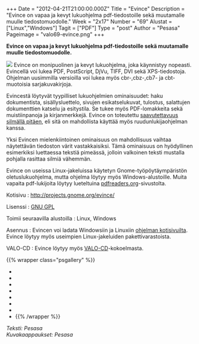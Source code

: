 +++
Date = "2012-04-21T21:00:00.000Z"
Title = "Evince"
Description = "Evince on vapaa ja kevyt lukuohjelma pdf-tiedostoille sekä muutamalle muulle tiedostomuodolle."
Week = "2x17"
Number = "69"
Alustat = ["Linux","Windows"]
Tagit = ["PDF"]
Type = "post"
Author = "Pesasa"
Pageimage = "valo69-evince.png"
+++


**Evince on vapaa ja kevyt lukuohjelma pdf-tiedostoille sekä muutamalle
muulle tiedostomuodolle.**

![ ](/images/valo69-evince.png "fig:valo69-evince.png") Evince on monipuolinen ja
kevyt lukuohjelma, joka käynnistyy nopeasti. Evincellä voi lukea PDF,
PostScript, DjVu, TIFF, DVI sekä XPS-tiedostoja. Ohjelman uusimmilla
versioilla voi lukea myös cbr-,cbz-,cb7- ja cbt-muotoisia
sarjakuvakirjoja.

Evincestä löytyvät tyypilliset lukuohjelmien ominaisuudet: haku
dokumentista, sisällysluettelo, sivujen esikatselukuvat, tulostus,
salattujen dokumenttien katselu ja esitystila. Se tukee myös
PDF-lomakkeita sekä muistiinpanoja ja kirjanmerkkejä. Evince on
toteutettu [saavutettavuus silmällä pitäen](http://live.gnome.org/Evince/a11y),
eli sitä on mahdollista käyttää myös ruudunlukijaohjelman kanssa.

Yksi Evincen mielenkiintoinen ominaisuus on mahdollisuus vaihtaa
näytettävän tiedoston värit vastakkaisiksi. Tämä ominaisuus on
hyödyllinen esimerkiksi luettaessa tekstiä pimeässä, jolloin valkoinen
teksti mustalla pohjalla rasittaa silmiä vähemmän.

Evince on useissa Linux-jakeluissa käytetyn Gnome-työpöytäympäristön
oletuslukuohjelma, mutta ohjelma löytyy myös Windows-alustoille. Muita
vapaita pdf-lukijoita löytyy lueteltuina
[pdfreaders.org](http://pdfreaders.org/)-sivustolta.

Kotisivu
:   <http://projects.gnome.org/evince/>

Lisenssi
:   [GNU GPL](GNU_GPL)

Toimii seuraavilla alustoilla
:   Linux, Windows

Asennus
:   Evincen voi ladata Windowsiin ja Linuxiin [ohjelman
    kotisivuilta](http://live.gnome.org/Evince/Downloads). Evince löytyy
    myös useimpien Linux-jakeluiden pakettivarastoista.

VALO-CD
:   Evince löytyy myös
    [VALO-CD](http://www.valo-cd.fi/ilmainen_evince)-kokoelmasta.

{{% wrapper class="psgallery" %}}
-   [ ](/images/evince-1.png)
-   [ ](/images/evince-2.png)
-   [ ](/images/evince-3.png)
-   [ ](/images/evince-4.png)
-   [ ](/images/evince-5.png)
-   [ ](/images/evince-6.png)
-   [ ](/images/evince-7.png)
-   [ ](/images/evince-8.png)
{{% /wrapper %}}

*Teksti: Pesasa* <br />
*Kuvakaappaukset: Pesasa*

